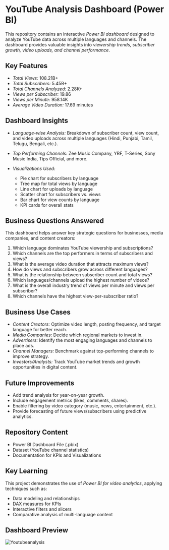 # YouTube Analysis Dashboard (Power BI)

This repository contains an interactive *Power BI dashboard* designed to analyze YouTube data across multiple languages and channels.
The dashboard provides valuable insights into *viewership trends, subscriber growth, video uploads, and channel performance*.

## Key Features

* *Total Views:* 108.21B+
* *Total Subscribers:* 5.45B+
* *Total Channels Analyzed:* 2.28K+
* *Views per Subscriber:* 19.86
* *Views per Minute:* 958.14K
* *Average Video Duration:* 17.69 minutes

## Dashboard Insights

* *Language-wise Analysis:* Breakdown of subscriber count, view count, and video uploads across multiple languages (Hindi, Punjabi, Tamil, Telugu, Bengali, etc.).
* *Top Performing Channels:* Zee Music Company, YRF, T-Series, Sony Music India, Tips Official, and more.
* *Visualizations Used:*

  * Pie chart for subscribers by language
  * Tree map for total views by language
  * Line chart for uploads by language
  * Scatter chart for subscribers vs. views
  * Bar chart for view counts by language
  * KPI cards for overall stats

## Business Questions Answered

This dashboard helps answer key strategic questions for businesses, media companies, and content creators:

1. Which language dominates YouTube viewership and subscriptions?
2. Which channels are the top performers in terms of subscribers and views?
3. What is the average video duration that attracts maximum views?
4. How do views and subscribers grow across different languages?
5. What is the relationship between subscriber count and total views?
6. Which languages/channels upload the highest number of videos?
7. What is the overall industry trend of views per minute and views per subscriber?
8. Which channels have the highest view-per-subscriber ratio?

## Business Use Cases

* *Content Creators:* Optimize video length, posting frequency, and target language for better reach.
* *Media Companies:* Decide which regional markets to invest in.
* *Advertisers:* Identify the most engaging languages and channels to place ads.
* *Channel Managers:* Benchmark against top-performing channels to improve strategy.
* *Investors/Analysts:* Track YouTube market trends and growth opportunities in digital content.

## Future Improvements

* Add trend analysis for year-on-year growth.
* Include engagement metrics (likes, comments, shares).
* Enable filtering by video category (music, news, entertainment, etc.).
* Provide forecasting of future views/subscribers using predictive analytics.

## Repository Content

* Power BI Dashboard File (.pbix)
* Dataset (YouTube channel statistics)
* Documentation for KPIs and Visualizations

## Key Learning

This project demonstrates the use of *Power BI for video analytics*, applying techniques such as:

* Data modeling and relationships
* DAX measures for KPIs
* Interactive filters and slicers
* Comparative analysis of multi-language content

## Dashboard Preview

![Youtubeanalysis]()
